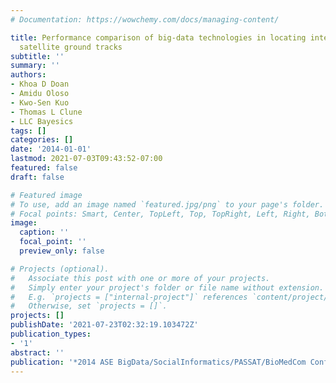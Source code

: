 ```yaml
---
# Documentation: https://wowchemy.com/docs/managing-content/

title: Performance comparison of big-data technologies in locating intersections in
  satellite ground tracks
subtitle: ''
summary: ''
authors:
- Khoa D Doan
- Amidu Oloso
- Kwo-Sen Kuo
- Thomas L Clune
- LLC Bayesics
tags: []
categories: []
date: '2014-01-01'
lastmod: 2021-07-03T09:43:52-07:00
featured: false
draft: false

# Featured image
# To use, add an image named `featured.jpg/png` to your page's folder.
# Focal points: Smart, Center, TopLeft, Top, TopRight, Left, Right, BottomLeft, Bottom, BottomRight.
image:
  caption: ''
  focal_point: ''
  preview_only: false

# Projects (optional).
#   Associate this post with one or more of your projects.
#   Simply enter your project's folder or file name without extension.
#   E.g. `projects = ["internal-project"]` references `content/project/deep-learning/index.md`.
#   Otherwise, set `projects = []`.
projects: []
publishDate: '2021-07-23T02:32:19.103472Z'
publication_types:
- '1'
abstract: ''
publication: '*2014 ASE BigData/SocialInformatics/PASSAT/BioMedCom Conference*'
---
```

